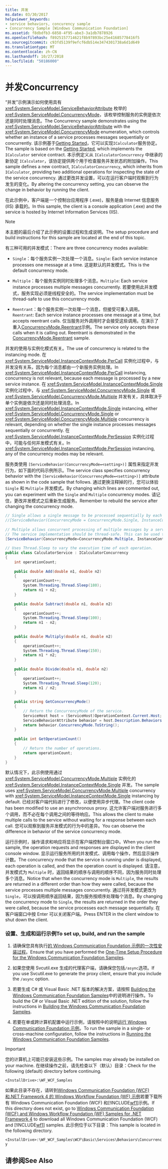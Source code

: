 ```yaml
---
title: 并发
ms.date: 03/30/2017
helpviewer_keywords:
- service behaviors, concurency sample
- Concurrency Sample [Windows Communication Foundation]
ms.assetid: f8dbdfb3-6858-4f95-abe3-3a1db7878926
ms.openlocfilehash: f8925157714621f8b97893bc25e41685778416f5
ms.sourcegitcommit: c93fd5139f9efcf6db514e3474301738a6d1d649
ms.translationtype: MT
ms.contentlocale: zh-CN
ms.lasthandoff: 10/27/2018
ms.locfileid: "50186000"
---
```

# <a name="concurrency"></a><span data-ttu-id="5f8d2-102">并发</span><span class="sxs-lookup"><span data-stu-id="5f8d2-102">Concurrency</span></span>
<span data-ttu-id="5f8d2-103">“并发”示例演示如何使用具有 <xref:System.ServiceModel.ServiceBehaviorAttribute> 枚举的 <xref:System.ServiceModel.ConcurrencyMode>，该枚举控制服务的实例是依次还是同时处理消息。</span><span class="sxs-lookup"><span data-stu-id="5f8d2-103">The Concurrency sample demonstrates using the <xref:System.ServiceModel.ServiceBehaviorAttribute> with the <xref:System.ServiceModel.ConcurrencyMode> enumeration, which controls whether an instance of a service processes messages sequentially or concurrently.</span></span> <span data-ttu-id="5f8d2-104">该示例基于[Getting Started](../../../../docs/framework/wcf/samples/getting-started-sample.md)，它可以实现`ICalculator`服务协定。</span><span class="sxs-lookup"><span data-stu-id="5f8d2-104">The sample is based on the [Getting Started](../../../../docs/framework/wcf/samples/getting-started-sample.md), which implements the `ICalculator` service contract.</span></span> <span data-ttu-id="5f8d2-105">本示例定义从 `ICalculatorConcurrency` 中继承的新协定 `ICalculator`，该协定提供两个用于检查服务并发状态的附加操作。</span><span class="sxs-lookup"><span data-stu-id="5f8d2-105">This sample defines a new contract, `ICalculatorConcurrency`, which inherits from `ICalculator`, providing two additional operations for inspecting the state of the service concurrency.</span></span> <span data-ttu-id="5f8d2-106">通过更改并发设置，可以在运行客户端时观察到行为发生的变化。</span><span class="sxs-lookup"><span data-stu-id="5f8d2-106">By altering the concurrency setting, you can observe the change in behavior by running the client.</span></span>  
  
 <span data-ttu-id="5f8d2-107">在此示例中，客户端是一个控制台应用程序 (.exe)，服务是由 Internet 信息服务 (IIS) 承载的。</span><span class="sxs-lookup"><span data-stu-id="5f8d2-107">In this sample, the client is a console application (.exe) and the service is hosted by Internet Information Services (IIS).</span></span>  
  
> [!NOTE]
>  <span data-ttu-id="5f8d2-108">本主题的最后介绍了此示例的设置过程和生成说明。</span><span class="sxs-lookup"><span data-stu-id="5f8d2-108">The setup procedure and build instructions for this sample are located at the end of this topic.</span></span>  
  
 <span data-ttu-id="5f8d2-109">有三种可用的并发模式：</span><span class="sxs-lookup"><span data-stu-id="5f8d2-109">There are three concurrency modes available:</span></span>  
  
-   <span data-ttu-id="5f8d2-110">`Single`：每个服务实例一次处理一个消息。</span><span class="sxs-lookup"><span data-stu-id="5f8d2-110">`Single`: Each service instance processes one message at a time.</span></span> <span data-ttu-id="5f8d2-111">这是默认的并发模式。</span><span class="sxs-lookup"><span data-stu-id="5f8d2-111">This is the default concurrency mode.</span></span>  
  
-   <span data-ttu-id="5f8d2-112">`Multiple`：每个服务实例同时处理多个消息。</span><span class="sxs-lookup"><span data-stu-id="5f8d2-112">`Multiple`: Each service instance processes multiple messages concurrently.</span></span> <span data-ttu-id="5f8d2-113">若要使用此并发模式，服务实现必须是线程安全的。</span><span class="sxs-lookup"><span data-stu-id="5f8d2-113">The service implementation must be thread-safe to use this concurrency mode.</span></span>  
  
-   <span data-ttu-id="5f8d2-114">`Reentrant`：每个服务实例一次处理一个消息，但接受可重入调用。</span><span class="sxs-lookup"><span data-stu-id="5f8d2-114">`Reentrant`: Each service instance processes one message at a time, but accepts reentrant calls.</span></span> <span data-ttu-id="5f8d2-115">仅当服务对外调用时才会接受这些调用。在演示了重入[ConcurrencyMode.Reentrant](../../../../docs/framework/wcf/samples/concurrencymode-reentrant.md)示例。</span><span class="sxs-lookup"><span data-stu-id="5f8d2-115">The service only accepts these calls when it is calling out. Reentrant is demonstrated in the [ConcurrencyMode.Reentrant](../../../../docs/framework/wcf/samples/concurrencymode-reentrant.md) sample.</span></span>  
  
 <span data-ttu-id="5f8d2-116">并发的使用与实例化模式有关。</span><span class="sxs-lookup"><span data-stu-id="5f8d2-116">The use of concurrency is related to the instancing mode.</span></span> <span data-ttu-id="5f8d2-117">在 <xref:System.ServiceModel.InstanceContextMode.PerCall> 实例化过程中，与并发没有关系，因为每个消息都由一个新服务实例处理。</span><span class="sxs-lookup"><span data-stu-id="5f8d2-117">In <xref:System.ServiceModel.InstanceContextMode.PerCall> instancing, concurrency is not relevant, because each message is processed by a new service instance.</span></span> <span data-ttu-id="5f8d2-118">在 <xref:System.ServiceModel.InstanceContextMode.Single> 实例化过程中，与 <xref:System.ServiceModel.ConcurrencyMode.Single> 或 <xref:System.ServiceModel.ConcurrencyMode.Multiple> 并发有关，具体取决于单个实例是依次还是同时处理消息。</span><span class="sxs-lookup"><span data-stu-id="5f8d2-118">In <xref:System.ServiceModel.InstanceContextMode.Single> instancing, either <xref:System.ServiceModel.ConcurrencyMode.Single> or <xref:System.ServiceModel.ConcurrencyMode.Multiple> concurrency is relevant, depending on whether the single instance processes messages sequentially or concurrently.</span></span> <span data-ttu-id="5f8d2-119">在 <xref:System.ServiceModel.InstanceContextMode.PerSession> 实例化过程中，可能与任何并发模式有关。</span><span class="sxs-lookup"><span data-stu-id="5f8d2-119">In <xref:System.ServiceModel.InstanceContextMode.PerSession> instancing, any of the concurrency modes may be relevant.</span></span>  
  
 <span data-ttu-id="5f8d2-120">服务类使用 `[ServiceBehavior(ConcurrencyMode=<setting>)]` 属性来指定并发行为，如下面的代码示例所示。</span><span class="sxs-lookup"><span data-stu-id="5f8d2-120">The service class specifies concurrency behavior with the `[ServiceBehavior(ConcurrencyMode=<setting>)]` attribute as shown in the code sample that follows.</span></span> <span data-ttu-id="5f8d2-121">通过更换注释掉的行，您可以体验 `Single` 和 `Multiple` 并发模式。</span><span class="sxs-lookup"><span data-stu-id="5f8d2-121">By changing which lines are commented out, you can experiment with the `Single` and `Multiple` concurrency modes.</span></span> <span data-ttu-id="5f8d2-122">请记住，更改并发模式之后重新生成服务。</span><span class="sxs-lookup"><span data-stu-id="5f8d2-122">Remember to rebuild the service after changing the concurrency mode.</span></span>  
  
```csharp
// Single allows a single message to be processed sequentially by each service instance.  
//[ServiceBehavior(ConcurrencyMode = ConcurrencyMode.Single, InstanceContextMode = InstanceContextMode.Single)]  
  
// Multiple allows concurrent processing of multiple messages by a service instance.  
// The service implementation should be thread-safe. This can be used to increase throughput.  
[ServiceBehavior(ConcurrencyMode=ConcurrencyMode.Multiple, InstanceContextMode = InstanceContextMode.Single)]  
  
// Uses Thread.Sleep to vary the execution time of each operation.  
public class CalculatorService : ICalculatorConcurrency  
{  
    int operationCount;  
  
    public double Add(double n1, double n2)  
    {  
        operationCount++;  
        System.Threading.Thread.Sleep(180);  
        return n1 + n2;  
    }  
  
    public double Subtract(double n1, double n2)  
    {  
        operationCount++;  
        System.Threading.Thread.Sleep(100);  
        return n1 - n2;  
    }  
  
    public double Multiply(double n1, double n2)  
    {  
        operationCount++;  
        System.Threading.Thread.Sleep(150);  
        return n1 * n2;  
    }  
  
    public double Divide(double n1, double n2)  
    {  
        operationCount++;  
        System.Threading.Thread.Sleep(120);  
        return n1 / n2;  
    }  
  
    public string GetConcurrencyMode()  
    {     
        // Return the ConcurrencyMode of the service.  
        ServiceHost host = (ServiceHost)OperationContext.Current.Host;  
        ServiceBehaviorAttribute behavior = host.Description.Behaviors.Find<ServiceBehaviorAttribute>();  
        return behavior.ConcurrencyMode.ToString();  
    }  
  
    public int GetOperationCount()  
    {     
        // Return the number of operations.  
        return operationCount;  
    }  
}  
```  
  
 <span data-ttu-id="5f8d2-123">默认情况下，此示例使用通过 <xref:System.ServiceModel.ConcurrencyMode.Multiple> 实例化的 <xref:System.ServiceModel.InstanceContextMode.Single> 并发。</span><span class="sxs-lookup"><span data-stu-id="5f8d2-123">The sample uses <xref:System.ServiceModel.ConcurrencyMode.Multiple> concurrency with <xref:System.ServiceModel.InstanceContextMode.Single> instancing by default.</span></span> <span data-ttu-id="5f8d2-124">已经对客户端代码进行了修改，以便使用异步代理。</span><span class="sxs-lookup"><span data-stu-id="5f8d2-124">The client code has been modified to use an asynchronous proxy.</span></span> <span data-ttu-id="5f8d2-125">这允许客户端对服务进行多个调用，而不必在每个调用之间的等待响应。</span><span class="sxs-lookup"><span data-stu-id="5f8d2-125">This allows the client to make multiple calls to the service without waiting for a response between each call.</span></span> <span data-ttu-id="5f8d2-126">您可以观察到服务并发模式的行为中的差异。</span><span class="sxs-lookup"><span data-stu-id="5f8d2-126">You can observe the difference in behavior of the service concurrency mode.</span></span>  
  
 <span data-ttu-id="5f8d2-127">运行示例时，操作请求和响应将显示在客户端控制台窗口中。</span><span class="sxs-lookup"><span data-stu-id="5f8d2-127">When you run the sample, the operation requests and responses are displayed in the client console window.</span></span> <span data-ttu-id="5f8d2-128">显示运行服务所用的并发模式、调用每个操作，然后显示操作计数。</span><span class="sxs-lookup"><span data-stu-id="5f8d2-128">The concurrency mode that the service is running under is displayed, each operation is called, and then the operation count is displayed.</span></span> <span data-ttu-id="5f8d2-129">请注意，并发模式为 `Multiple` 时，返回结果的顺序与调用的顺序不同，因为服务同时处理多个消息。</span><span class="sxs-lookup"><span data-stu-id="5f8d2-129">Notice that when the concurrency mode is `Multiple`, the results are returned in a different order than how they were called, because the service processes multiple messages concurrently.</span></span> <span data-ttu-id="5f8d2-130">通过将并发模式更改为 `Single`，可以按调用顺序返回结果，因为服务按顺序处理每个消息。</span><span class="sxs-lookup"><span data-stu-id="5f8d2-130">By changing the concurrency mode to `Single`, the results are returned in the order they were called, because the service processes each message sequentially.</span></span> <span data-ttu-id="5f8d2-131">在客户端窗口中按 Enter 可以关闭客户端。</span><span class="sxs-lookup"><span data-stu-id="5f8d2-131">Press ENTER in the client window to shut down the client.</span></span>  
  
### <a name="to-set-up-build-and-run-the-sample"></a><span data-ttu-id="5f8d2-132">设置、生成和运行示例</span><span class="sxs-lookup"><span data-stu-id="5f8d2-132">To set up, build, and run the sample</span></span>  
  
1.  <span data-ttu-id="5f8d2-133">请确保您具有执行[的 Windows Communication Foundation 示例的一次性安装过程](../../../../docs/framework/wcf/samples/one-time-setup-procedure-for-the-wcf-samples.md)。</span><span class="sxs-lookup"><span data-stu-id="5f8d2-133">Ensure that you have performed the [One-Time Setup Procedure for the Windows Communication Foundation Samples](../../../../docs/framework/wcf/samples/one-time-setup-procedure-for-the-wcf-samples.md).</span></span>  
  
2.  <span data-ttu-id="5f8d2-134">如果您使用 Svcutil.exe 生成的代理客户端，请确保您包括`/async`选项。</span><span class="sxs-lookup"><span data-stu-id="5f8d2-134">If you use Svcutil.exe to generate the proxy client, ensure that you include the `/async` option.</span></span>  
  
3.  <span data-ttu-id="5f8d2-135">若要生成 C# 或 Visual Basic .NET 版本的解决方案，请按照 [Building the Windows Communication Foundation Samples](../../../../docs/framework/wcf/samples/building-the-samples.md)中的说明进行操作。</span><span class="sxs-lookup"><span data-stu-id="5f8d2-135">To build the C# or Visual Basic .NET edition of the solution, follow the instructions in [Building the Windows Communication Foundation Samples](../../../../docs/framework/wcf/samples/building-the-samples.md).</span></span>  
  
4.  <span data-ttu-id="5f8d2-136">若要在单或跨计算机配置中运行示例，请按照中的说明[运行 Windows Communication Foundation 示例](../../../../docs/framework/wcf/samples/running-the-samples.md)。</span><span class="sxs-lookup"><span data-stu-id="5f8d2-136">To run the sample in a single- or cross-machine configuration, follow the instructions in [Running the Windows Communication Foundation Samples](../../../../docs/framework/wcf/samples/running-the-samples.md).</span></span>  
  
> [!IMPORTANT]
>  <span data-ttu-id="5f8d2-137">您的计算机上可能已安装这些示例。</span><span class="sxs-lookup"><span data-stu-id="5f8d2-137">The samples may already be installed on your machine.</span></span> <span data-ttu-id="5f8d2-138">在继续操作之前，请先检查以下（默认）目录：</span><span class="sxs-lookup"><span data-stu-id="5f8d2-138">Check for the following (default) directory before continuing.</span></span>  
>   
>  `<InstallDrive>:\WF_WCF_Samples`  
>   
>  <span data-ttu-id="5f8d2-139">如果此目录不存在，请转到[Windows Communication Foundation (WCF) 和.NET Framework 4 的 Windows Workflow Foundation (WF) 示例](https://go.microsoft.com/fwlink/?LinkId=150780)若要下载所有 Windows Communication Foundation (WCF) 和[!INCLUDE[wf1](../../../../includes/wf1-md.md)]示例。</span><span class="sxs-lookup"><span data-stu-id="5f8d2-139">If this directory does not exist, go to [Windows Communication Foundation (WCF) and Windows Workflow Foundation (WF) Samples for .NET Framework 4](https://go.microsoft.com/fwlink/?LinkId=150780) to download all Windows Communication Foundation (WCF) and [!INCLUDE[wf1](../../../../includes/wf1-md.md)] samples.</span></span> <span data-ttu-id="5f8d2-140">此示例位于以下目录：</span><span class="sxs-lookup"><span data-stu-id="5f8d2-140">This sample is located in the following directory.</span></span>  
>   
>  `<InstallDrive>:\WF_WCF_Samples\WCF\Basic\Services\Behaviors\Concurrency`  
  
## <a name="see-also"></a><span data-ttu-id="5f8d2-141">请参阅</span><span class="sxs-lookup"><span data-stu-id="5f8d2-141">See Also</span></span>
